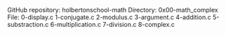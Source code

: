 GitHub repository: holbertonschool-math
Directory: 0x00-math_complex
File: 0-display.c
1-conjugate.c
2-modulus.c
3-argument.c
4-addition.c
5-substraction.c
6-multiplication.c
7-division.c
8-complex.c
